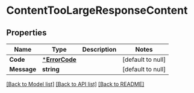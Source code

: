 # ContentTooLargeResponseContent

## Properties
Name | Type | Description | Notes
------------ | ------------- | ------------- | -------------
**Code** | [***ErrorCode**](ErrorCode.md) |  | [default to null]
**Message** | **string** |  | [default to null]

[[Back to Model list]](../README.md#documentation-for-models) [[Back to API list]](../README.md#documentation-for-api-endpoints) [[Back to README]](../README.md)


